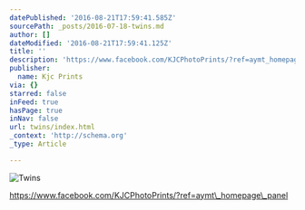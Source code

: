 ```yaml
---
datePublished: '2016-08-21T17:59:41.585Z'
sourcePath: _posts/2016-07-18-twins.md
author: []
dateModified: '2016-08-21T17:59:41.125Z'
title: ''
description: 'https://www.facebook.com/KJCPhotoPrints/?ref=aymt_homepage_panel'
publisher:
  name: Kjc Prints
via: {}
starred: false
inFeed: true
hasPage: true
inNav: false
url: twins/index.html
_context: 'http://schema.org'
_type: Article

---
```

![Twins](https://imgflo.herokuapp.com/graph/vahj1ThiexotieMo/8b1a0009a789b11b0fb3f14211e30f09/croprotate.jpg?cropheight=2847&cropwidth=4288&degrees=0&input=https%3A%2F%2Fthe-grid-user-content.s3-us-west-2.amazonaws.com%2Fa12539f8-667b-4dae-ad83-acea01eda8fd.jpg&x=0&y=0)

https://www.facebook.com/KJCPhotoPrints/?ref=aymt\_homepage\_panel